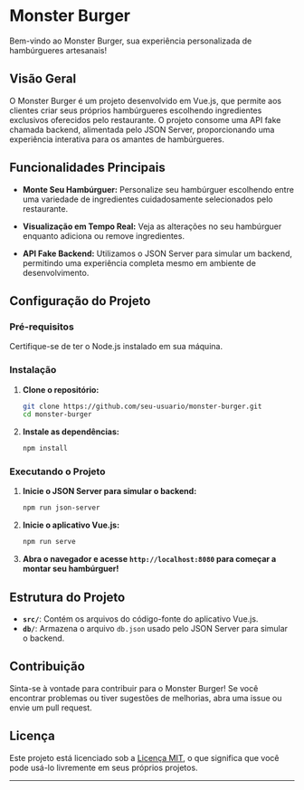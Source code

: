 # Monster Burger

Bem-vindo ao Monster Burger, sua experiência personalizada de hambúrgueres artesanais!

## Visão Geral

O Monster Burger é um projeto desenvolvido em Vue.js, que permite aos clientes criar seus próprios hambúrgueres escolhendo ingredientes exclusivos oferecidos pelo restaurante. O projeto consome uma API fake chamada backend, alimentada pelo JSON Server, proporcionando uma experiência interativa para os amantes de hambúrgueres.

## Funcionalidades Principais

- **Monte Seu Hambúrguer:** Personalize seu hambúrguer escolhendo entre uma variedade de ingredientes cuidadosamente selecionados pelo restaurante.

- **Visualização em Tempo Real:** Veja as alterações no seu hambúrguer enquanto adiciona ou remove ingredientes.

- **API Fake Backend:** Utilizamos o JSON Server para simular um backend, permitindo uma experiência completa mesmo em ambiente de desenvolvimento.

## Configuração do Projeto

### Pré-requisitos

Certifique-se de ter o Node.js instalado em sua máquina.

### Instalação

1. **Clone o repositório:**

    ```bash
    git clone https://github.com/seu-usuario/monster-burger.git
    cd monster-burger
    ```

2. **Instale as dependências:**

    ```bash
    npm install
    ```

### Executando o Projeto

1. **Inicie o JSON Server para simular o backend:**

    ```bash
    npm run json-server
    ```

2. **Inicie o aplicativo Vue.js:**

    ```bash
    npm run serve
    ```

3. **Abra o navegador e acesse `http://localhost:8080` para começar a montar seu hambúrguer!**

## Estrutura do Projeto

- **`src/`**: Contém os arquivos do código-fonte do aplicativo Vue.js.
- **`db/`**: Armazena o arquivo `db.json` usado pelo JSON Server para simular o backend.

## Contribuição

Sinta-se à vontade para contribuir para o Monster Burger! Se você encontrar problemas ou tiver sugestões de melhorias, abra uma issue ou envie um pull request.

## Licença

Este projeto está licenciado sob a [Licença MIT](LICENSE), o que significa que você pode usá-lo livremente em seus próprios projetos.

---
